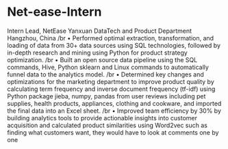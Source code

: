 # Net-ease-Intern
Intern Lead, NetEase Yanxuan DataTech and Product Department Hangzhou, China
/br
• Performed optimal extraction, transformation, and loading of data from 30+ data sources using SQL technologies, followed by in-depth research and mining using Python for product strategy optimization.
/br
• Built an open source data pipeline using the SQL commands, Hive, Python sklearn and Linux commands to automatically funnel data to the analytics model.
/br
• Determined key changes and optimizations for the marketing department to improve product quality by calculating term frequency and inverse document frequency (tf-idf) using Python package jieba, numpy, pandas from user reviews including pet supplies, health products, appliances, clothing and cookware, and imported the final data into an Excel sheet.
/br
• Improved team efficiency by 30% by building analytics tools to provide actionable insights into customer acquisition and calculated product similarities using Word2vec such as finding what customers want, they would have to look at comments one by one